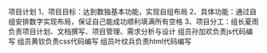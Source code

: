 项目计划
1、项目目标：达到数独基本功能，实现自组布局
2、具体功能：通过自组安排数字实现布局，保证自己能成功顺利填满所有空格
3、项目分工：组长夏雨负责项目计划、文档撰写、项目管理、需求分析与设计
             组员孙加欢负责js代码编写
             组员黄钦负责css代码编写
             组员叶纹兵负责html代码编写
